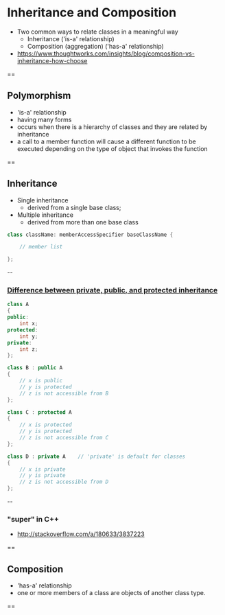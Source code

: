 # Inheritance and Composition
- Two common ways to relate classes in a meaningful way
    + Inheritance ('is-a' relationship)
    + Composition (aggregation) ('has-a' relationship)
- https://www.thoughtworks.com/insights/blog/composition-vs-inheritance-how-choose

==

## Polymorphism
- 'is-a' relationship
- having many forms
- occurs when there is a hierarchy of classes and they are related by inheritance
- a call to a member function will cause a different function to be executed depending on the type of object that invokes the function

==

## Inheritance
- Single inheritance
    + derived from a single base class; 
- Multiple inheritance
    + derived from more than one base class

```cpp
class className: memberAccessSpecifier baseClassName {

    // member list

};
```

--

### [Difference between private, public, and protected inheritance](http://stackoverflow.com/questions/860339/difference-between-private-public-and-protected-inheritance)

```cpp
class A 
{
public:
    int x;
protected:
    int y;
private:
    int z;
};

class B : public A
{
    // x is public
    // y is protected
    // z is not accessible from B
};

class C : protected A
{
    // x is protected
    // y is protected
    // z is not accessible from C
};

class D : private A    // 'private' is default for classes
{
    // x is private
    // y is private
    // z is not accessible from D
};
```

--

### "super" in C++

- http://stackoverflow.com/a/180633/3837223

==

## Composition

- 'has-a' relationship
- one or more members of a class are objects of another class type.

==

